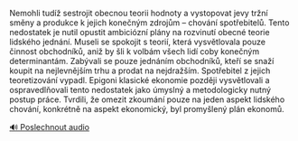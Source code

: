 
Nemohli tudíž sestrojit obecnou teorii hodnoty a vystopovat jevy tržní směny a produkce k jejich konečným zdrojům – chování spotřebitelů. Tento nedostatek je nutil opustit ambiciózní plány na rozvinutí obecné teorie lidského jednání. Museli se spokojit s teorií, která vysvětlovala pouze činnost obchodníků, aniž by šli k volbám všech lidí coby konečným determinantám. Zabývali se pouze jednáním obchodníků, kteří se snaží koupit na nejlevnějším trhu a prodat na nejdražším. Spotřebitel z jejich teoretizování vypadl. Epigoni klasické ekonomie později vysvětlovali a ospravedlňovali tento nedostatek jako úmyslný a metodologicky nutný postup práce. Tvrdili, že omezit zkoumání pouze na jeden aspekt lidského chování, konkrétně na aspekt ekonomický, byl promyšlený plán ekonomů.

[🔊 Poslechnout audio](/data/7-paragraphs/audio/chapter_22/para_008-Nemohli-tud-sestrojit-obecnou-teorii-hodnoty-a-v.mp3)
